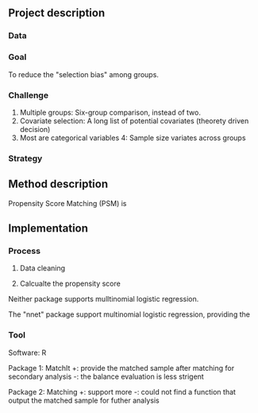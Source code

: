 ## Project description 

### Data 


### Goal
To reduce the "selection bias" among groups.


### Challenge
1. Multiple groups: Six-group comparison, instead of two. 
2. Covariate selection: A long list of potential covariates (theorety driven decision) 
3. Most are categorical variables 
4: Sample size variates across groups 

### Strategy 


## Method description 
Propensity Score Matching (PSM) is 



## Implementation 

### Process
1. Data cleaning

2. Calcualte the propensity score 

Neither package supports mulltinomial logistic regression. 

The "nnet" package support multinomial logistic regression, providing the  



### Tool
Software: R

Package 1: MatchIt 
+: provide the matched sample after matching for secondary analysis 
-: the balance evaluation is less strigent 


Package 2: Matching
+: support more 
-: could not find a function that output the matched sample for futher analysis 


